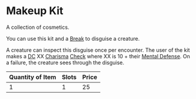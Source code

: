 # Makeup Kit

A collection of cosmetics. 

You can use this kit and a [Break](../../../Game%20Procedures/Core%20Procedures/Break.md) to disguise a creature.

A creature can inspect this disguise once per encounter. The user of the kit makes a [DC](../../../Game%20Procedures/Core%20Procedures/DC.md) XX [Charisma](../../../Player%20Characters/The%20Ability%20Scores/Charisma.md) [Check](../../../Game%20Procedures/Core%20Procedures/Check.md) where XX is 10 + their [Mental Defense](../../../Player%20Characters/Derived%20Statistics/Mental%20Defense.md). On a failure, the creature sees through the disguise.

| Quantity of Item | Slots | Price |
| ---------------- | ----- | ----- |
| 1                | 1     | 25    |
